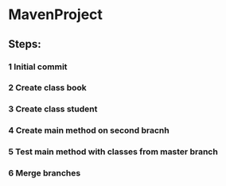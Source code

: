 # MavenProject
## Steps:
### 1 Initial commit
### 2 Create class book
### 3 Create class student
### 4 Create main method on second bracnh
### 5 Test main method with classes from master branch
### 6 Merge branches
